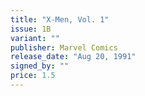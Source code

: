 ```yaml
---
title: "X-Men, Vol. 1"
issue: 1B
variant: ""
publisher: Marvel Comics
release_date: "Aug 20, 1991"
signed_by: ""
price: 1.5
---
```


